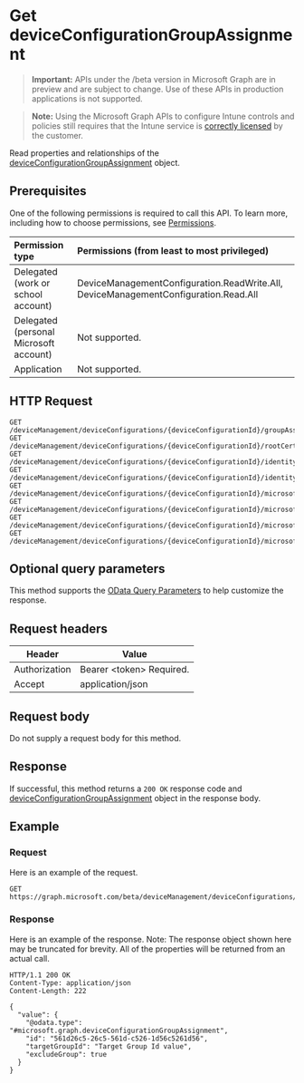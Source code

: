 ﻿# Get deviceConfigurationGroupAssignment

> **Important:** APIs under the /beta version in Microsoft Graph are in preview and are subject to change. Use of these APIs in production applications is not supported.

> **Note:** Using the Microsoft Graph APIs to configure Intune controls and policies still requires that the Intune service is [correctly licensed](https://go.microsoft.com/fwlink/?linkid=839381) by the customer.

Read properties and relationships of the [deviceConfigurationGroupAssignment](../resources/intune_deviceconfig_deviceconfigurationgroupassignment.md) object.
## Prerequisites
One of the following permissions is required to call this API. To learn more, including how to choose permissions, see [Permissions](../../../concepts/permissions_reference.md).

|Permission type      | Permissions (from least to most privileged)              |
|:--------------------|:---------------------------------------------------------|
|Delegated (work or school account) | DeviceManagementConfiguration.ReadWrite.All, DeviceManagementConfiguration.Read.All    |
|Delegated (personal Microsoft account) | Not supported.    |
|Application | Not supported. |

## HTTP Request
<!-- {
  "blockType": "ignored"
}
-->
```http
GET /deviceManagement/deviceConfigurations/{deviceConfigurationId}/groupAssignments/{deviceConfigurationGroupAssignmentId}
GET /deviceManagement/deviceConfigurations/{deviceConfigurationId}/rootCertificate/groupAssignments/{deviceConfigurationGroupAssignmentId}
GET /deviceManagement/deviceConfigurations/{deviceConfigurationId}/identityCertificate/groupAssignments/{deviceConfigurationGroupAssignmentId}
GET /deviceManagement/deviceConfigurations/{deviceConfigurationId}/identityCertificate/rootCertificate/groupAssignments/{deviceConfigurationGroupAssignmentId}
GET /deviceManagement/deviceConfigurations/{deviceConfigurationId}/microsoft.graph.iosScepCertificateProfile/rootCertificate/groupAssignments/{deviceConfigurationGroupAssignmentId}
GET /deviceManagement/deviceConfigurations/{deviceConfigurationId}/microsoft.graph.macOSScepCertificateProfile/rootCertificate/groupAssignments/{deviceConfigurationGroupAssignmentId}
GET /deviceManagement/deviceConfigurations/{deviceConfigurationId}/microsoft.graph.windows81SCEPCertificateProfile/rootCertificate/groupAssignments/{deviceConfigurationGroupAssignmentId}
GET /deviceManagement/deviceConfigurations/{deviceConfigurationId}/microsoft.graph.windowsPhone81VpnConfiguration/identityCertificate/groupAssignments/{deviceConfigurationGroupAssignmentId}
```

## Optional query parameters
This method supports the [OData Query Parameters](https://developer.microsoft.com/en-us/graph/docs/overview/query_parameters) to help customize the response.
## Request headers
|Header|Value|
|---|---|
|Authorization|Bearer &lt;token&gt; Required.|
|Accept|application/json|

## Request body
Do not supply a request body for this method.

## Response
If successful, this method returns a `200 OK` response code and [deviceConfigurationGroupAssignment](../resources/intune_deviceconfig_deviceconfigurationgroupassignment.md) object in the response body.

## Example
### Request
Here is an example of the request.
```http
GET https://graph.microsoft.com/beta/deviceManagement/deviceConfigurations/{deviceConfigurationId}/groupAssignments/{deviceConfigurationGroupAssignmentId}
```

### Response
Here is an example of the response. Note: The response object shown here may be truncated for brevity. All of the properties will be returned from an actual call.
```http
HTTP/1.1 200 OK
Content-Type: application/json
Content-Length: 222

{
  "value": {
    "@odata.type": "#microsoft.graph.deviceConfigurationGroupAssignment",
    "id": "561d26c5-26c5-561d-c526-1d56c5261d56",
    "targetGroupId": "Target Group Id value",
    "excludeGroup": true
  }
}
```



